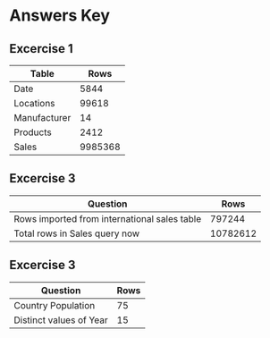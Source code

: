 # Answers Key

## Excercise 1

Table | Rows 
--- | --- 
Date | 5844
Locations | 99618
Manufacturer | 14
Products | 2412
Sales | 9985368

## Excercise 3

Question | Rows 
--- | --- 
Rows imported from international sales table | 797244
Total rows in Sales query now | 10782612


## Excercise 3

Question | Rows 
--- | --- 
Country Population | 75
Distinct values of Year | 15
